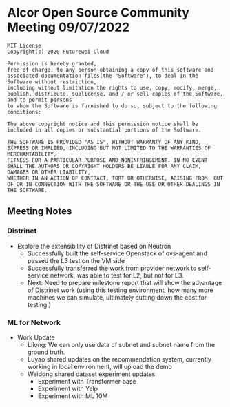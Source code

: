 # Alcor Open Source Community Meeting 09/07/2022


    MIT License
    Copyright(c) 2020 Futurewei Cloud

    Permission is hereby granted,
    free of charge, to any person obtaining a copy of this software and associated documentation files(the "Software"), to deal in the Software without restriction,
    including without limitation the rights to use, copy, modify, merge, publish, distribute, sublicense, and / or sell copies of the Software, and to permit persons
    to whom the Software is furnished to do so, subject to the following conditions:

    The above copyright notice and this permission notice shall be included in all copies or substantial portions of the Software.

    THE SOFTWARE IS PROVIDED "AS IS", WITHOUT WARRANTY OF ANY KIND, EXPRESS OR IMPLIED, INCLUDING BUT NOT LIMITED TO THE WARRANTIES OF MERCHANTABILITY,
    FITNESS FOR A PARTICULAR PURPOSE AND NONINFRINGEMENT. IN NO EVENT SHALL THE AUTHORS OR COPYRIGHT HOLDERS BE LIABLE FOR ANY CLAIM, DAMAGES OR OTHER LIABILITY,
    WHETHER IN AN ACTION OF CONTRACT, TORT OR OTHERWISE, ARISING FROM, OUT OF OR IN CONNECTION WITH THE SOFTWARE OR THE USE OR OTHER DEALINGS IN THE SOFTWARE.


## Meeting Notes

### Distrinet
* Explore the extensibility of Distrinet based on Neutron
    * Successfully built the self-service Openstack of ovs-agent and passed the L3 test on the VM side
    * Successfully transferred the work from provider network to self-service network, was able to test for L2, but not for L3.  
    * Next: Need to prepare milestone report that will show the advantage of Distrinet work (using this testing environment, how many more machines we can simulate, ultimately cutting down the cost for testing ) 
### ML for Network
* Work Update
    * Lilong: We can only use data of subnet and subnet name from the ground truth. 
    * Luyao shared updates on the recommendation system, currently working in local environment, will upload the demo
    * Weidong shared dataset experiment updates
        * Experiment with Transformer base
        * Experiment with Yelp
        * Experiment with ML 10M 